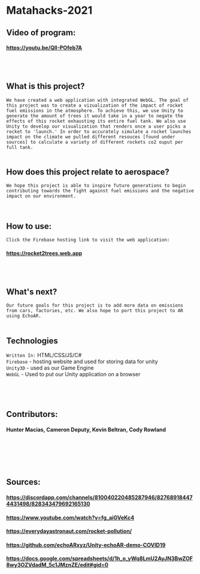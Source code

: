 # Matahacks-2021

## Video of program: 
#### https://youtu.be/QlI-POfeb7A
<br>
<br>

## What is this project?
`We have created a web application with integrated WebGL. The goal of this project was to create a vizualization of the impact of rocket fuel emissions in the atmosphere. To achieve this, we use Unity to generate the amount of trees it would take in a year to negate the effects of this rocket exhausting its entire fuel tank. We also use Unity to develop our visualization that renders once a user picks a rocket to 'launch.' In order to accurately simulate a rocket launches impact on the climate we pulled different resouces [found under sources] to calculate a variety of different rockets co2 ouput per full tank.`
<br>
<br>

## How does this project relate to aerospace? 
`We hope this project is able to inspire future generations to begin contributing towards the fight against fuel emissions and the negative impact on our environment. `

<br>


## How to use: 
`Click the Firebase hosting link to visit the web application:`
#### https://rocket2trees.web.app
<br>
<br>

## What's next?
`Our future goals for this project is to add more data on emissions from cars, factories, etc. We also hope to port this project to AR using EchoAR.`
<br>
<br>

## Technologies 
`Written In:` HTML/CSS/JS/C# <br>
`Firebase` - hosting website and used for storing data for unity <br>
`Unity3D` - used as our Game Engine <br>
`WebGL` - Used to put our Unity application on a browser <br>
### 
<br>
<br>

## Contributors:
#### Hunter Macias, Cameron Deputy, Kevin Beltran, Cody Rowland

<br>

## <br>
## Sources:
#### https://discordapp.com/channels/810040220485287946/827689184474431498/828343479692165130
#### https://www.youtube.com/watch?v=fg_aiGVeKc4
#### https://everydayastronaut.com/rocket-pollution/
#### https://github.com/echoARxyz/Unity-echoAR-demo-COVID19
#### https://docs.google.com/spreadsheets/d/1h_o_yWq8LmU2AyJN3BwZOF8wy3OZVdadM_5c1JMznZE/edit#gid=0

